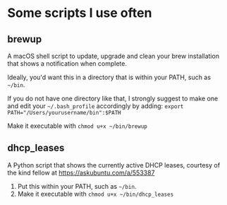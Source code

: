 # Some scripts I use often

## brewup
A macOS shell script to update, upgrade and clean your brew installation that shows a notification when complete.

Ideally, you'd want this in a directory that is within your PATH, such as ``~/bin``.

If you do not have one directory like that, I strongly suggest to make one and edit your ``~/.bash_profile`` accordingly by adding:
``export PATH="/Users/yourusername/bin":$PATH``

Make it executable with ``chmod u+x ~/bin/brewup``

## dhcp_leases

A Python script that shows the currently active DHCP leases, courtesy of the kind fellow at https://askubuntu.com/a/553387
1. Put this within your PATH, such as ``~/bin``.
2. Make it executable with ``chmod u+x ~/bin/dhcp_leases``
